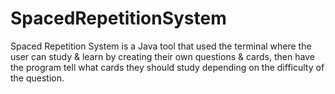 # SpacedRepetitionSystem
 Spaced Repetition System is a Java tool that used the terminal where the user can study & learn by creating their own questions & cards, then have the program tell what cards they should study depending on the difficulty of the question.
